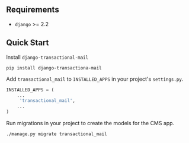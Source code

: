 ## Requirements
* `django` >= 2.2

## Quick Start
Install `django-transactional-mail`
```
pip install django-transactiona-mail
```
Add `transactional_mail` to `INSTALLED_APPS` in your project's `settings.py`.

```python
INSTALLED_APPS = (
    ...
     'transactional_mail',
    ...
)
```

Run migrations in your project to create the models for the CMS app.

```
./manage.py migrate transactional_mail
```
